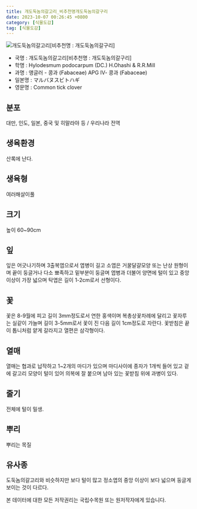 ```yaml
---
title: 개도둑놈의갈고리_비추천명개도둑놈의갈구리
date: 2023-10-07 00:26:45 +0800
category: [식물도감]
tag: [식물도감]
---
```




![개도둑놈의갈고리[비추천명 : 개도둑놈의갈구리]](/fileUpload/plants/basic/Leguminosae/Desmodium/1916/1916_1_th2.jpg)
- 국명 : 개도둑놈의갈고리[비추천명 : 개도둑놈의갈구리]
- 학명 : Hylodesmum podocarpum (DC.) H.Ohashi & R.R.Mill
- 과명 : 앵글러 - 콩과 (Fabaceae) APG Ⅳ- 콩과 (Fabaceae)
- 일본명 : マルバヌスビトハギ
- 영문명 : Common tick clover


## 분포
대만, 인도, 일본, 중국 및 히말라야 등 / 우리나라 전역
## 생육환경
산록에 난다.
## 생육형
여러해살이풀 
## 크기
높이 60~90cm
## 잎
잎은 어긋나기하며 3출복엽으로서 엽병이 길고 소엽은 거꿀달걀모양 또는 난상 원형이며 끝이 둥글거나 다소 뾰족하고 밑부분이 둥글며 엽병과 더불어 양면에 털이 있고 중앙 이상이 가장 넓으며 탁엽은 길이 1-2cm로서 선형이다.
## 꽃
꽃은 8-9월에 피고 길이 3mm정도로서 연한 홍색이며 복총상꽃차례에 달리고 꽃자루는 실같이 가늘며 길이 3-5mm로서 꽃이 진 다음 길이 1cm정도로 자란다. 꽃받침은 끝이 톱니처럼 얕게 갈라지고 열편은 삼각형이다.
## 열매
열매는 협과로 납작하고 1~2개의 마디가 있으며 마디사이에 종자가 1개씩 들어 있고 겉에 갈고리 모양이 털이 있어 의복에 잘 붙으며 남아 있는 꽃받침 위에 과병이 있다.
## 줄기
전체에 털이 밀생.
## 뿌리
뿌리는 목질
## 유사종
도둑놈의갈고리와 비슷하지만 보다 털이 많고 정소엽의 중앙 이상이 보다 넓으며 둥글게 보이는 것이 다르다.






본 데이터에 대한 모든 저작권리는 국립수목원 또는 원저작자에게 있습니다.
